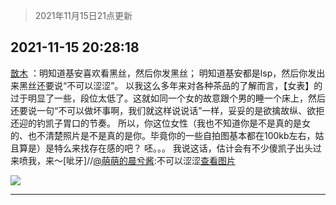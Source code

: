 > 2021年11月15日21点更新
<link rel="stylesheet" href="https://cdn.jsdelivr.net/gh/taotie6/sampleJSON@main/css/photo_show.css">
<meta name="referrer" content="no-referrer" />


 ## 2021-11-15 20:28:18 

 [㪚木](https://www.coolapk.com/feed/31495823?shareKey=YzI0ZDFmZDA1ZjFjNjE5MjVjYTI~) ：明知道基安喜欢看黑丝，然后你发黑丝；
明知道基安都是lsp，然后你发出来黑丝还要说“不可以涩涩”。
以我这么多年来对各种茶品的了解而言，【女表】的过于明显了一些，段位太低了。这就如同一个女的故意跟个男的睡一个床上，然后还要说一句“不可以做坏事啊，我们就这样说说话”一样<!--break-->，妥妥的是欲擒故纵、欲拒还迎的钓凯子胃口的节奏。
所以，你这位女性（我也不知道你是不是真的是女的、也不清楚照片是不是真的是你。毕竟你的一些自拍图基本都在100kb左右，姑且算是）是特么来找存在感的吧？
呸。。。
我说这话，估计会有不少傻凯子出头过来喷我，来～[呲牙]//<a class="feed-link-uname" href="/u/萌萌的晨兮酱">@萌萌的晨兮酱</a>:不可以涩涩<a class="feed-forward-pic" href="http://image.coolapk.com/feed/2021/1115/00/1073211_cd29fdcb_8586_1329@480x480.gif">查看图片</a> 

<div class="album">
<img class="img-item" src="http://image.coolapk.com/feed/2020/0511/21/1081091_45bad8f3_4880_7713@356x200.gif" />
</div>

 ------- 

